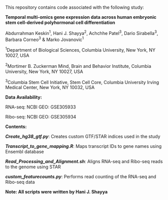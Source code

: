 This repository contains code associated with the following study:

**Temporal multi-omics gene expression data across human embryonic stem cell-derived polyhormonal cell differentiation**

Abdurrahman Keskin<sup>1</sup>, Hani J. Shayya<sup>2</sup>, Achchhe Patel<sup>3</sup>, Dario Sirabella<sup>3</sup>, Barbara Corneo<sup>3</sup> & Marko Jovanovic<sup>1</sup>

<sup>1</sup>Department of Biological Sciences, Columbia University, New York, NY 10027, USA 

<sup>2</sup>Mortimer B. Zuckerman Mind, Brain and Behavior Institute, Columbia University, New York, NY 10027, USA 

<sup>3</sup>Columbia Stem Cell Initiative, Stem Cell Core, Columbia University Irving Medical Center, New York, NY 10032, USA

**Data Availability:**

RNA-seq: NCBI GEO: GSE305933

Ribo-seq: NCBI GEO: GSE305934

**Contents:**

***Create_hg38_gtf.py***: Creates custom GTF/STAR indices used in the study  

***Transcript_to_gene_mapping.R***: Maps transcript IDs to gene names using Ensembl database

***Read_Processing_and_Alignment.sh***: Aligns RNA-seq and Ribo-seq reads to the genome using STAR

***custom_featurecounts.py***: Performs read counting of the RNA-seq and Ribo-seq data

**Note: All scripts were written by Hani J. Shayya**
